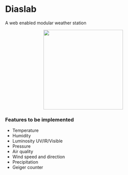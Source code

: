 # Diaslab
A web enabled modular weather station

<p align="center">
  <img height="257" src="https://raw.githubusercontent.com/zpiman/Diaslab/master/diaslab.png">
</p>

### Features to be implemented
* Temperature
* Humidity
* Luminosity UV/IR/Visible
* Pressure
* Air quality
* Wind speed and direction
* Precipitation
* Geiger counter
